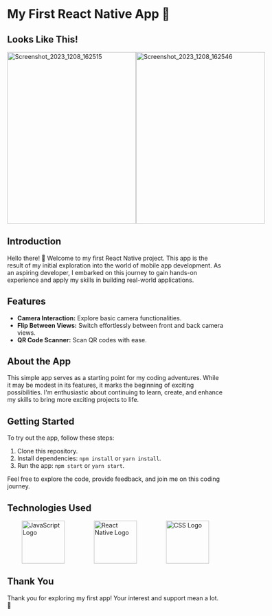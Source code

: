 # My First React Native App 🚀

## Looks Like This!
<div style="display: flex; justify-content: space-around; width:100%">
  <img src="https://github.com/PrasannaAmale11/QR_Scanner-Mobile/assets/110029115/d27dd2a8-34c6-4ebb-bf67-10586acbf5bb" alt="Screenshot_2023_1208_162515" width="300" height="400" />
  <img src="https://github.com/PrasannaAmale11/QR_Scanner-Mobile/assets/110029115/0d1582f2-15ac-4936-ab7a-d604d11b0cd0" alt="Screenshot_2023_1208_162546" width="300" height="400"  />
</div>

## Introduction

Hello there! 👋 Welcome to my first React Native project. This app is the result of my initial exploration into the world of mobile app development. As an aspiring developer, I embarked on this journey to gain hands-on experience and apply my skills in building real-world applications.

## Features

- **Camera Interaction:** Explore basic camera functionalities.
- **Flip Between Views:** Switch effortlessly between front and back camera views.
- **QR Code Scanner:** Scan QR codes with ease.

## About the App

This simple app serves as a starting point for my coding adventures. While it may be modest in its features, it marks the beginning of exciting possibilities. I'm enthusiastic about continuing to learn, create, and enhance my skills to bring more exciting projects to life.

## Getting Started

To try out the app, follow these steps:

1. Clone this repository.
2. Install dependencies: `npm install` or `yarn install`.
3. Run the app: `npm start` or `yarn start`.

Feel free to explore the code, provide feedback, and join me on this coding journey.

## Technologies Used

<div style="display: flex; justify-content: space-around;">
  <img src="https://upload.wikimedia.org/wikipedia/commons/9/99/Unofficial_JavaScript_logo_2.svg" alt="JavaScript Logo" width="100" height="100" />
  <img src="https://reactnative.dev/img/header_logo.svg" alt="React Native Logo" width="100" height="100" />
  <img src="https://upload.wikimedia.org/wikipedia/commons/d/d5/CSS3_logo_and_wordmark.svg" alt="CSS Logo" width="100" height="100" />
</div>

## Thank You

Thank you for exploring my first app! Your interest and support mean a lot. 🚀
